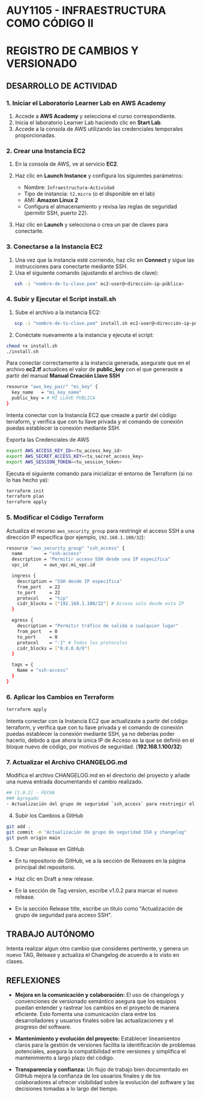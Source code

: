 # AUY1105 - INFRAESTRUCTURA COMO CÓDIGO II

# REGISTRO DE CAMBIOS Y VERSIONADO

## DESARROLLO DE ACTIVIDAD

### 1. Iniciar el Laboratorio Learner Lab en AWS Academy

1. Accede a **AWS Academy** y selecciona el curso correspondiente.  
2. Inicia el laboratorio Learner Lab haciendo clic en **Start Lab**.  
3. Accede a la consola de AWS utilizando las credenciales temporales proporcionadas.

### 2. Crear una Instancia EC2

1. En la consola de AWS, ve al servicio **EC2**.  
2. Haz clic en **Launch Instance** y configura los siguientes parámetros:
   - Nombre: `Infraestructura-Actividad`
   - Tipo de instancia: `t2.micro` (o el disponible en el lab)
   - AMI: **Amazon Linux 2**
   - Configura el almacenamiento y revisa las reglas de seguridad (permitir SSH, puerto 22).  

3. Haz clic en **Launch** y selecciona o crea un par de claves para conectarte.

### 3. Conectarse a la Instancia EC2

1. Una vez que la instancia esté corriendo, haz clic en **Connect** y sigue las instrucciones para conectarte mediante SSH.  
2. Usa el siguiente comando (ajustando el archivo de clave):

```bash
   ssh -i "nombre-de-tu-clave.pem" ec2-user@<dirección-ip-pública>
```

### 4. Subir y Ejecutar el Script install.sh
1. Sube el archivo a la instancia EC2:

```bash
   scp -i "nombre-de-tu-clave.pem" install.sh ec2-user@<dirección-ip-pública>:~
```

2. Conéctate nuevamente a la instancia y ejecuta el script:

```bash
chmod +x install.sh
./install.sh
```

Para conectar correctamente a la instancia generada, asegurate que en el archivo **ec2.tf** actualices el valor de **public_key** con el que generaste a partir del manual **Manual Creación Llave SSH**

```bash
resource "aws_key_pair" "mi_key" {
  key_name   = "mi_key_name"
  public_key = # MI LLAVE PUBLICA
}
```

Intenta conectar con la Instancia EC2 que creaste a partir del código terraform, y verifica que con tu llave privada y el comando de conexión puedas establecer la conexión mediante SSH.

Exporta las Credenciales de AWS 
```bash
export AWS_ACCESS_KEY_ID=<tu_access_key_id>
export AWS_SECRET_ACCESS_KEY=<tu_secret_access_key>
export AWS_SESSION_TOKEN=<tu_session_token>
```

Ejecuta el siguiente comando para inicializar el entorno de Terraform (si no lo has hecho ya):

```bash
terraform init
terraform plan
terraform apply
```

### 5. Modificar el Código Terraform

Actualiza el recurso `aws_security_group` para restringir el acceso SSH a una dirección IP específica (por ejemplo, `192.168.1.100/32`):

```bash
resource "aws_security_group" "ssh_access" {
  name        = "ssh-access"
  description = "Permitir acceso SSH desde una IP específica"
  vpc_id      = aws_vpc.mi_vpc.id

  ingress {
    description = "SSH desde IP específica"
    from_port   = 22
    to_port     = 22
    protocol    = "tcp"
    cidr_blocks = ["192.168.1.100/32"] # Acceso solo desde esta IP
  }

  egress {
    description = "Permitir tráfico de salida a cualquier lugar"
    from_port   = 0
    to_port     = 0
    protocol    = "-1" # Todos los protocolos
    cidr_blocks = ["0.0.0.0/0"]
  }

  tags = {
    Name = "ssh-access"
  }
}
```

### 6. Aplicar los Cambios en Terraform

```bash
terraform apply
```
Intenta conectar con la Instancia EC2 que actualizaste a partir del código terraform, y verifica que con tu llave privada y el comando de conexión puedas establecer la conexión mediante SSH, ya no deberías poder hacerlo, debido a que ahora la única IP de Acceso es la que se definió en el bloque nuevo de código, por motivos de seguridad. (**192.168.1.100/32**)

### 7. Actualizar el Archivo CHANGELOG.md

Modifica el archivo CHANGELOG.md en el directorio del proyecto y añade una nueva entrada documentando el cambio realizado.

```bash
## [1.0.2] - FECHA
### Agregado
- Actualización del grupo de seguridad `ssh_access` para restringir el acceso SSH solo a la IP `192.168.1.100/32`.
```

4. Subir los Cambios a GitHub
```bash
git add .
git commit -m "Actualización de grupo de seguridad SSH y changelog"
git push origin main
```

5. Crear un Release en GitHub

- En tu repositorio de GitHub, ve a la sección de Releases en la página principal del repositorio.

- Haz clic en Draft a new release.

- En la sección de Tag version, escribe v1.0.2 para marcar el nuevo release.

- En la sección Release title, escribe un título como "Actualización de grupo de seguridad para acceso SSH".


## TRABAJO AUTÓNOMO

Intenta realizar algun otro cambio que consideres pertinente, y genera un nuevo TAG, Release y actualiza el Changelog de acuerdo a lo visto en clases.

## REFLEXIONES

- **Mejora en la comunicación y colaboración:** El uso de changelogs y convenciones de versionado semántico asegura que los equipos puedan entender y rastrear los cambios en el proyecto de manera eficiente. Esto fomenta una comunicación clara entre los desarrolladores y usuarios finales sobre las actualizaciones y el progreso del software.

- **Mantenimiento y evolución del proyecto:** Establecer lineamientos claros para la gestión de versiones facilita la identificación de problemas potenciales, asegura la compatibilidad entre versiones y simplifica el mantenimiento a largo plazo del código.

- **Transparencia y confianza:** Un flujo de trabajo bien documentado en GitHub mejora la confianza de los usuarios finales y de los colaboradores al ofrecer visibilidad sobre la evolución del software y las decisiones tomadas a lo largo del tiempo.
